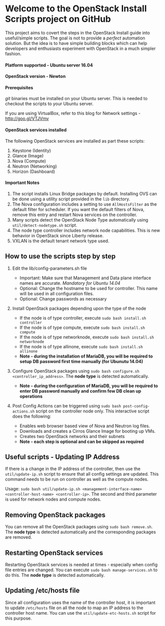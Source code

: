 
# Welcome to the OpenStack Install Scripts project on GitHub

This project aims to covert the steps in the OpenStack Install guide into useful/simple scripts. The goal is not to provide a _perfect_ automation solution. But the idea is to have simple building blocks which can help developers and enthusiasts experiment with OpenStack in a much simpler fashion.

#### Platform supported - Ubuntu server 16.04
#### OpenStack version - Newton

#### Prerequisites ####
_git_ binaries must be installed on your Ubuntu server. This is needed to checkout the scripts to your Ubuntu server. 

If you are using VirtualBox, refer to this blog for Network settings - http://goo.gl/VTJVmv

#### OpenStack services installed ####
The following OpenStack services are installed as part these scripts:

1. Keystone (Identity)
2. Glance (Image)
3. Nova (Compute)
4. Neutron (Networking)
5. Horizon (Dashboard)

#### Important Notes ####
1. The script installs Linux Bridge packages by default. Installing OVS can be done using a utility script provided in the `lib` directory.
2. The Nova configuration includes a setting to use `AllHostsFilter` as the default filter for scheduler. If you want the default filters of Nova, remove this entry and restart Nova services on the controller.
3. Many scripts detect the OpenStack Node Type automatically using `util/detect-nodetype.sh` script.
4. The node type controller includes network node capabilities. This is new behavior in OpenStack since Liberty release.
5. VXLAN is the default tenant network type used.

## How to use the scripts step by step ##

1. Edit the lib/config-parameters.sh file
   - Important: Make sure that Management and Data plane interface names are accurate. *Mandatory for Ubuntu 14.04*
   - Optional: Change the hostname to be used for controller. This name will be used in all configuration files. 
   - Optional: Change passwords as necessary 

2. Install OpenStack packages depending upon the type of the node
   - If the node is of type controller, execute `sudo bash install.sh controller`
   - If the node is of type compute, execute `sudo bash install.sh compute`
   - If the node is of type networknode, execute `sudo bash install.sh networknode`
   - If the node is of type allinone, execute `sudo bash install.sh allinone`
   - **Note - during the installation of MariaDB, you will be required to setup DB password first time manually (for Ubunutu 14.04)**

3. Configure OpenStack packages using `sudo bash configure.sh <controller_ip_address>`. The **node type** is detected automatically.
   - **Note - during the configuration of MariaDB, you will be required to enter DB password manually and confirm few DB clean up operations** 

4. Post Config Actions can be triggered using `sudo bash post-config-actions.sh` script on the controller node only. This interactive script does the following:
   - Enables web browser based view of Nova and Neutron log files.
   - Downloads and creates a Cirros Glance Image for booting up VMs.
   - Creates two OpenStack networks and their subnets
   - **Note - each step is optional and can be skipped as required**


## Useful scripts - Updating IP Address ##

If there is a change in the IP address of the controller, then use the `util/update-ip.sh` script to ensure that all config settings are updated. This command needs to be run on controller as well as the compute nodes.

Usage: `sudo bash util/update-ip.sh <management-interface-name> <controller-host-name> <controller-ip>`. 
The second and third parameter is used for network nodes and compute nodes.

## Removing OpenStack packages ##

You can remove all the OpenStack packages using `sudo bash remove.sh`. The **node type** is detected automatically and the corresponding packages are removed.

## Restarting OpenStack services ##

Restarting OpenStack services is needed at times - especially when config file entries are changed. You can execute `sudo bash manage-services.sh` to do this. The **node type** is detected automatically.

## Updating /etc/hosts file ##

Since all configuration uses the name of the controller host, it is important to update `/etc/hosts` file on all the node to map an IP address to the controller host name. You can use the `util/update-etc-hosts.sh` script for this purpose.


